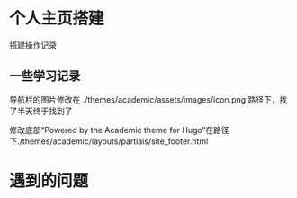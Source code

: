 # 个人主页搭建

[搭建操作记录](https://blog.csdn.net/huangyiming99999/article/details/127388144?spm=1001.2014.3001.5501)

## 一些学习记录
导航栏的图片修改在 ./themes/academic/assets/images/icon.png 路径下，找了半天终于找到了

修改底部“Powered by the Academic theme for Hugo”在路径下./themes/academic/layouts/partials/site_footer.html


# 遇到的问题

